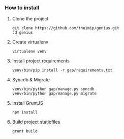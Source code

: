 ### How to install
	
1. Clone the project

   ```
   git clone https://github.com/theimip/genius.git
   cd genius
   ```
   
2. Create virtualenv
	
	```
   virtualenv venv
   ```
   
3. Install project requirements
	
	```
   venv/bin/pip install -r gap/requirements.txt
  	```
  	
4. Syncdb & Migrate
	
	```
   venv/bin/python gap/manage.py syncdb
   venv/bin/python gap/manage.py migrate
   ```
   
5. Install GruntJS
	
	```
	npm install
	```
	
6. Build project staticfiles
	
	```
	grunt build
	```